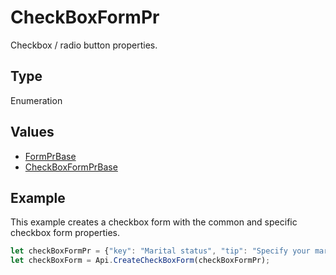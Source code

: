 # CheckBoxFormPr

Checkbox / radio button properties.

## Type

Enumeration

## Values

- [FormPrBase](../Enumeration/FormPrBase.md)
- [CheckBoxFormPrBase](../Enumeration/CheckBoxFormPrBase.md)


## Example

This example creates a checkbox form with the common and specific checkbox form properties.

```javascript
let checkBoxFormPr = {"key": "Marital status", "tip": "Specify your marital status", "required": true, "placeholder": "Marital status", "radio": true};
let checkBoxForm = Api.CreateCheckBoxForm(checkBoxFormPr);
```
